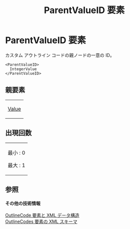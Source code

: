 ﻿---
title: ParentValueID 要素
TOCTitle: ParentValueID 要素
ms:assetid: f76c3572-be6f-444a-99a7-27343ab8b13e
ms:mtpsurl: https://msdn.microsoft.com/ja-jp/library/Bb968739(v=office.12)
ms:contentKeyID: 16750810
ms.date: 06/30/2008
mtps_version: v=office.12
ms.translationtype: HT
---

# ParentValueID 要素

カスタム アウトライン コードの親ノードの一意の ID。

    <ParentValueID>
      IntegerValue
    </ParentValueID>

## 親要素

<table>
<colgroup>
<col style="width: 100%" />
</colgroup>
<tbody>
<tr class="odd">
<td><p><a href="value-element.md">Value</a></p></td>
</tr>
</tbody>
</table>


## 出現回数


<table>
<colgroup>
<col style="width: 100%" />
</colgroup>
<tbody>
<tr class="odd">
<td><p>最小 : 0</p>
<p>最大 : 1</p></td>
</tr>
</tbody>
</table>


## 参照

#### その他の技術情報

[OutlineCode 要素と XML データ構造](outlinecode-elements-and-xml-structure.md)  
[OutlineCodes 要素の XML スキーマ](xml-schema-for-the-outlinecodes-element.md)


